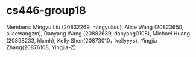 # cs446-group18

Members: Mingyu Liu (20832269, mingyuliuu), Alice Wang (20823650, alicewangzm), Danyang Wang (20882639, danyang0108), Michael Huang (20898233, hlxmh), Kelly Shen(20873010，kellyyys), Yingjia Zhang(20876108, Yingjia-Z)
